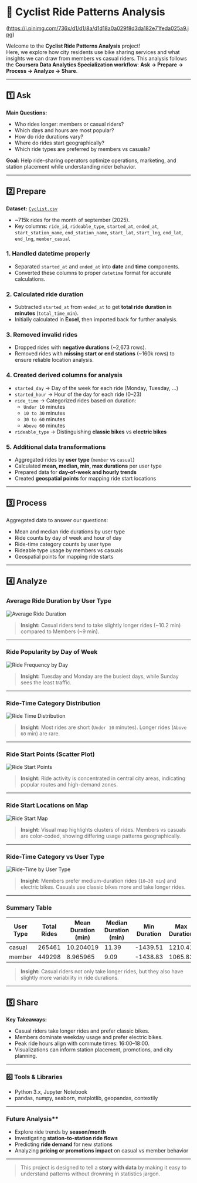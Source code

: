 # 🚴 Cyclist Ride Patterns Analysis
(https://i.pinimg.com/736x/d1/d1/8a/d1d18a0a029f8d3da182e71feda025a9.jpg)

Welcome to the **Cyclist Ride Patterns Analysis** project!  
Here, we explore how city residents use bike sharing services and what insights we can draw from members vs casual riders. This analysis follows the **Coursera Data Analytics Specialization workflow**: **Ask → Prepare → Process → Analyze → Share**.

---

## 1️⃣ Ask

**Main Questions:**
- Who rides longer: members or casual riders?  
- Which days and hours are most popular?  
- How do ride durations vary?  
- Where do rides start geographically?  
- Which ride types are preferred by members vs casuals?

**Goal:** Help ride-sharing operators optimize operations, marketing, and station placement while understanding rider behavior.

---

## 2️⃣ Prepare

**Dataset:** [`Cyclist.csv`](https://divvy-tripdata.s3.amazonaws.com/202509-divvy-tripdata.zip)  
- ~715k rides for the month of september (2025). 
- Key columns: `ride_id`, `rideable_type`, `started_at`, `ended_at`, `start_station_name`, `end_station_name`, `start_lat`, `start_lng`, `end_lat`, `end_lng`, `member_casual`

### 1. Handled datetime properly
- Separated `started_at` and `ended_at` into **date** and **time** components.  
- Converted these columns to proper `datetime` format for accurate calculations.

### 2. Calculated ride duration
- Subtracted `started_at` from `ended_at` to get **total ride duration in minutes** (`total_time_min`).  
- Initially calculated in **Excel**, then imported back for further analysis.

### 3. Removed invalid rides
- Dropped rides with **negative durations** (~2,673 rows).  
- Removed rides with **missing start or end stations** (~160k rows) to ensure reliable location analysis.

### 4. Created derived columns for analysis
- `started_day` → Day of the week for each ride (Monday, Tuesday, …)  
- `started_hour` → Hour of the day for each ride (0–23)  
- `ride_time` → Categorized rides based on duration:
  - `Under 10` minutes  
  - `10 to 30` minutes  
  - `30 to 60` minutes  
  - `Above 60` minutes  
- `rideable_type` → Distinguishing **classic bikes** vs **electric bikes**  

### 5. Additional data transformations
- Aggregated rides by **user type** (`member` vs `casual`)  
- Calculated **mean, median, min, max durations** per user type  
- Prepared data for **day-of-week and hourly trends**  
- Created **geospatial points** for mapping ride start locations  
---

## 3️⃣ Process

Aggregated data to answer our questions:  
- Mean and median ride durations by user type  
- Ride counts by day of week and hour of day  
- Ride-time category counts by user type  
- Rideable type usage by members vs casuals  
- Geospatial points for mapping ride starts

---

## 4️⃣ Analyze

### **Average Ride Duration by User Type**

![Average Ride Duration](images/average_ride_duration.png)  

> **Insight:** Casual riders tend to take slightly longer rides (~10.2 min) compared to Members (~9 min).  

---

### **Ride Popularity by Day of Week**

![Ride Frequency by Day](images/ride_frequency_day.png)  

> **Insight:** Tuesday and Monday are the busiest days, while Sunday sees the least traffic.  

---

### **Ride-Time Category Distribution**

![Ride Time Distribution](images/ride_time_distribution.png)  

> **Insight:** Most rides are short (`Under 10` minutes). Longer rides (`Above 60` min) are rare.  

---

### **Ride Start Points (Scatter Plot)**

![Ride Start Points](images/ride_start_scatter.png)  

> **Insight:** Ride activity is concentrated in central city areas, indicating popular routes and high-demand zones.  

---

### **Ride Start Locations on Map**

![Ride Start Map](images/ride_start_map.png)  

> **Insight:** Visual map highlights clusters of rides. Members vs casuals are color-coded, showing differing usage patterns geographically.  

---

### **Ride-Time Category vs User Type**

![Ride-Time by User Type](images/ride_time_user_type.png)  

> **Insight:** Members prefer medium-duration rides (`10–30 min`) and electric bikes. Casuals use classic bikes more and take longer rides.  

---

### **Summary Table**

| User Type | Total Rides | Mean Duration (min) | Median Duration (min) | Min Duration | Max Duration |
|-----------|------------|------------------|--------------------|-------------|-------------|
| casual 	  | 265461 	   |  10.204019 	    | 11.39 	           |-1439.51 	   | 1210.41     |
| member    |	449298 	   |  8.965965 	      | 9.09 	             |-1438.83 	   | 1065.83     | 

> **Insight:** Casual riders not only take longer rides, but they also have slightly more variability in ride durations.  

---

## 5️⃣ Share

**Key Takeaways:**
- Casual riders take longer rides and prefer classic bikes.  
- Members dominate weekday usage and prefer electric bikes.  
- Peak ride hours align with commute times: 16:00–18:00.  
- Visualizations can inform station placement, promotions, and city planning.  


---

### **6️⃣ Tools & Libraries**
- Python 3.x, Jupyter Notebook  
- pandas, numpy, seaborn, matplotlib, geopandas, contextily  

---

### Future Analysis**
- Explore ride trends by **season/month**  
- Investigating **station-to-station ride flows**  
- Predicting **ride demand** for new stations  
- Analyzing **pricing or promotions impact** on casual vs member behavior  

---

> This project is designed to tell a **story with data** by making it easy to understand patterns without drowning in statistics jargon.  
